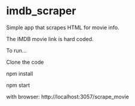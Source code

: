 # imdb_scraper
Simple app that scrapes HTML for movie info.

The IMDB movie link is hard coded.

To run...

Clone the code

npm install

npm start

with browser: http://localhost:3057/scrape_movie

